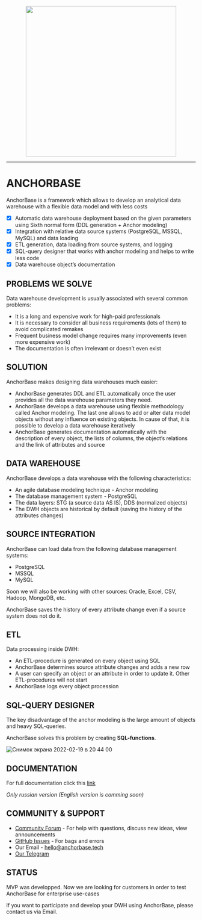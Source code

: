 <p align="center">
<img width="400" src="https://user-images.githubusercontent.com/57846789/146906105-443f8e0d-b9a9-49c3-b96e-12dc814c983f.png"/>
</p>

---

# ANCHORBASE
AnchorBase is a framework which allows to develop an analytical data warehouse with a flexible data model and with less costs

- [x] Automatic data warehouse deployment based on the given parameters using Sixth normal form (DDL generation + Anchor modeling)
- [x] Integration with relative data source systems (PostgreSQL, MSSQL, MySQL) and data loading
- [x] ETL generation, data loading from source systems, and logging
- [x] SQL-query designer that works with anchor modeling and helps to write less code
- [x] Data warehouse object’s documentation

## PROBLEMS WE SOLVE
Data warehouse development is usually associated with several common problems:
* It is a long and expensive work for high-paid professionals
* It is necessary to consider all business requirements (lots of them) to avoid complicated remakes
* Frequent business model change requires many improvements (even more expensive work)  
* The documentation is often irrelevant or doesn’t even exist

## SOLUTION
AnchorBase makes designing data warehouses much easier:
* AnchorBase generates DDL and ETL automatically once the user provides all the data warehouse parameters they need.
* AnchorBase develops a data warehouse using flexible methodology called Anchor modeling. The last one allows to add or alter data model objects without any influence on existing objects. In cause of that, it is possible to develop a data warehouse iteratively
* AnchorBase generates documentation automatically with the description of every object, the lists of columns, the object’s relations and the link of attributes and source

## DATA WAREHOUSE

AnchorBase develops a data warehouse with the following characteristics:
* An agile database modeling technique - Anchor modeling
* The database management system - PostgreSQL
* The data layers: STG (a source data AS IS), DDS (normalized objects)
* The DWH objects are historical by default (saving the history of the attributes changes)

## SOURCE INTEGRATION
AnchorBase can load data from the following database management systems:
* PostgreSQL
* MSSQL
* MySQL
	
Soon we will also be working with other sources: Oracle, Excel, CSV, Hadoop, MongoDB, etc.

AnchorBase saves the history of every attribute change even if a source system does not do it.

## ETL
Data processing inside DWH:
* An ETL-procedure is generated on every object using SQL
* AnchorBase determines source attribute changes and adds a new row
* A user can specify an object or an attribute in order to update it. Other ETL-procedures will not start
* AnchorBase logs every object procession

## SQL-QUERY DESIGNER
The key disadvantage of the anchor modeling is the large amount of objects and heavy SQL-queries.

AnchorBase solves this problem by creating **SQL-functions**.

![Снимок экрана 2022-02-19 в 20 44 00](https://user-images.githubusercontent.com/57846789/159370705-37b83447-f0b5-45fe-8279-dd20c293b504.png)


## DOCUMENTATION
For full documentation click this [link](https://docs.google.com/document/d/1BhWxaM9ti-6MBm7syrHv7sSkBYMeWrLYTfNYhY6hI00/edit?usp=sharing)

<i>Only russian version (English version is comming soon)</i>

## COMMUNITY & SUPPORT
* [Community Forum](https://github.com/AnchorBase/AnchorBase/discussions) - For help with questions, discuss new ideas, view announcements 
* [GitHub Issues](https://github.com/AnchorBase/AnchorBase/issues) - For bags and errors
* Our Email - hello@anchorbase.tech
* [Our Telegram](https://t.me/AnchorBase_official)

## STATUS
MVP was developped. Now we are looking for customers in order to test AnchorBase for enterprise use-cases

If you want to participate and develop your DWH using AnchorBase, please contact us via Email.
